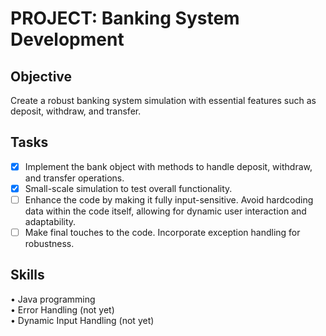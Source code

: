 # **PROJECT: Banking System Development**<br />
## **Objective**<br />
Create a robust banking system simulation with essential features such as deposit, withdraw, and transfer.<br />
## **Tasks**<br />
- [x] Implement the bank object with methods to handle deposit, withdraw, and transfer operations.<br />
- [x] Small-scale simulation to test overall functionality.<br />
- [ ] Enhance the code by making it fully input-sensitive. Avoid hardcoding data within the code itself, allowing for dynamic user interaction and adaptability.<br />
- [ ] Make final touches to the code. Incorporate exception handling for robustness.<br />
## **Skills**<br />
• Java programming<br />
• Error Handling (not yet)<br />
• Dynamic Input Handling (not yet)<br />
